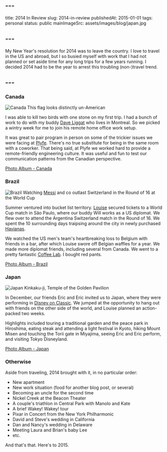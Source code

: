 ## ---
title: 2014 In Review
slug: 2014-in-review
publishedAt: 2015-01-01
tags: personal
status: public
mainImageSrc: assets/images/blog/japan.jpg
## ---
My New Year's resolution for 2014 was to leave the country. I love to travel in the US and abroad, but I so busied myself with work that I had not planned or set aside time for any long trips for a few years running. I decided 2014 had to be the year to arrest this troubling (non-)travel trend.
## ---

### Canada

![Canada](assets/images/blog/canada.jpg)
<span class="blog-article-image-caption">
  This flag looks distinctly un-American
</span>

I was able to kill two birds with one stone on my first trip. I had a bunch of work to do with my buddy [Dave Liggat](https://liggat.org/) who lives in Montreal. So we picked a wintry week for me to join his remote home office work setup.

It was great to pair program in person on some of the trickier issues we were facing at [Plyfe](http://plyfe.com). There's no true substitute for being in the same room with a coworker. That being said, at Plyfe we worked hard to provide a remote-friendly engineering culture. It was useful and fun to test our communication patterns from the Canadian perspective.

[Photo Album - Canada](https://goo.gl/photos/fGyytuHf3XeEoh577)

### Brazil

![Brazil](assets/images/blog/brazil.jpg)
<span class="blog-article-image-caption">
  Watching <a href="http://fivethirtyeight.com/features/lionel-messi-is-impossible/" target="_blank">Messi</a> and co outlast Switzerland in the Round of 16 at the World Cup
</span>

Summer ventured into bucket list territory. [Louise](http://louisegassman.com) secured tickets to a World Cup match in São Paulo, where our buddy Will works as a US diplomat. We flew over to attend the Argentina Switzerland match in the Round of 16. We spent the 10 surrounding days traipsing around the city in newly purchased [Havianas](http://us.havaianas.com/).

We watched the US men's team's heartbreaking loss to Belgium with friends in a bar, after which Louise swore off Belgian waffles for a year. We made more diplomat friends, including several from Canada. We went to a pretty fantastic [Coffee Lab](http://coffeelab.com.br/blog/). I bought red pants.

[Photo Album - Brazil](https://goo.gl/photos/nmP77aP7iwatMKjK8)

### Japan

![Japan](assets/images/blog/japan.jpg)
<span class="blog-article-image-caption">
Kinkaku-ji, Temple of the Golden Pavilion
</span>

In December, our friends Eric and Eric invited us to Japan, where they were performing in [Disney on Classic](http://www.harmonyjapan.com/doc/eng). We jumped at the opportunity to hang out with friends on the other side of the world, and Louise planned an action-packed two weeks.

Highlights included touring a traditional garden and the peace park in Hiroshima, eating steak and attending a light festival in Kyoto, hiking Mount Misen and touching the Torii gate in Miyajima, seeing Eric and Eric perform, and visiting Tokyo Disneyland.

[Photo Album - Japan](https://goo.gl/photos/NwkrT5c9JgjN2BQB9)

### Otherwise

Aside from traveling, 2014 brought with it, in no particular order:

- New apartment
- New work situation (food for another blog post, or several)
- Becoming an uncle for the second time
- Nickel Creek at the Beacon Theater
- A couple's triathlon in Central Park with Manolo and Kate
- A brief Wakey! Wakey! tour
- Pixar in Concert from the New York Philharmonic
- David and Steve's wedding in California
- Dan and Nancy's wedding in Delaware
- Meeting Laura and Brian's baby Lee
- etc.

And that's that. Here's to 2015.

